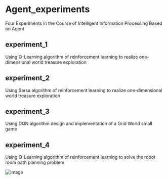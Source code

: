 # Agent_experiments
Four Experiments in the Course of Intelligent Information Processing Based on Agent

## experiment_1
Using Q-Learning algorithm of reinforcement learning to realize one-dimensional world treasure exploration

## experiment_2
Using Sarsa algorithm of reinforcement learning to realize one-dimensional world treasure exploration

## experiment_3
Using DQN algorithm design and implementation of a Grid World small game

## experiment_4
Using Q-Learning algorithm of reinforcement learning to solve the robot room path planning problem

![image](C:\\Users\\TNB\\Desktop\\requirements.png)
